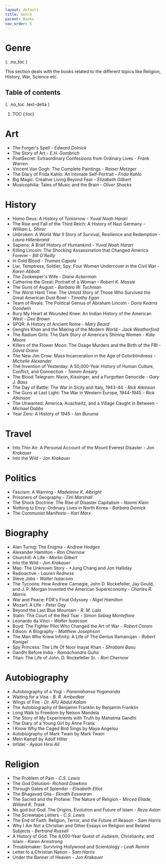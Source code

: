 ```yaml
---
layout: default
title: Genre
parent: Books
nav_order: 5
---
```


# Genre
{: .no_toc }

This section deals with the books related to the different topics like Religion, History, War, Science etc.

## Table of contents
{: .no_toc .text-delta }

1. TOC
{:toc}

# Art

- The Forger's Spell - *Edward Dolnick*
- The Story of Art - *E.H. Gombrich*
- PostSecret: Extraordinary Confessions from Ordinary Lives - *Frank Warren*
- Vincent Van Gogh: The Complete Paintings - *Rainer Metzger*
- The Diary of Frida Kahlo: An Intimate Self-Portrait - *Frida Kahlo*
- Big Magic: Creative Living Beyond Fear - *Elizabeth Gilbert*
- Musicophilia: Tales of Music and the Brain - *Oliver Shacks*

# History

- Homo Deus: A History of Tomorrow - *Yuval Noah Harari*
- The Rise and Fall of the Third Reich: A History of Nazi Germany - *William L. Shirer*
- Unbroken: A World War II Story of Survival, Resilience and Redemption - *Laura Hillenbrand*
- Sapiens: A Brief History of Humankind - *Yuval Noah Harari*
- Killing Lincoln: The Shocking Assassination that Changed America Forever - *Bill O'Reilly*
- In Cold Blood - *Truman Capote*
- Liar, Temptress, Soldier, Spy: Four Women Undercover in the Civil War - *Karen Abbott*
- The Zookeeper's Wife - *Diane Ackerman*
- Catherine the Great: Portrait of a Woman - *Robert K. Massie*
- The Guns of August - *Barbara W. Tuchman*
- The Worst Hard Time: The Untold Story of Those Who Survived the Great American Dust Bowl - *Timothy Egan*
- Team of Rivals: The Political Genius of Abraham Lincoln - *Doris Kearns Goodwin*
- Bury My Heart at Wounded Knee: An Indian History of the American West - *Dee Brown*
- SPQR: A History of Ancient Rome - *Mary Beard*
- Genghis Khan and the Making of the Modern World - *Jack Weatherford*
- The Radium Girls: The Dark Story of America's Shining Women - *Kate Moore*
- Killers of the Flower Moon: The Osage Murders and the Birth of the FBI - *David Grann*
- The New Jim Crow: Mass Incarceration in the Age of Colorblindness - *Michelle Alexander*
- The Invention of Yesterday: A 50,000-Year History of Human Culture, Conflict, and Connection - *Tamim Ansary*
- The Blood Telegram: Nixon, Kissinger, and a Forgotten Genocide - *Gary J. Bass*
- The Day of Battle: The War in Sicily and Italy, 1943-44 - *Rick Atkinson*
- The Guns at Last Light: The War in Western Europe, 1944-1945 - *Rick Atkinson*
- The Unwanted: America, Auschwitz, and a Village Caught in Between - *Michael Dobbs*
- Year Zero: A History of 1945 - *Ian Buruma*

# Travel

- Into Thin Air: A Personal Account of the Mount Everest Disaster - *Jon Krakauer*
- Into the Wild - *Jon Krakauer*

# Politics

- Fascism: A Warning - *Madeleine K. Albright*
- Prisoners of Geography - *Tim Marshall*
- The Shock Doctrine: The Rise of Disaster Capitalism - *Naomi Klein*
- Nothing to Envy: Ordinary Lives in North Korea - *Barbara Demick*
- The Communist Manifesto - *Karl Marx*

# Biography

- Alan Turing: The Enigma - *Andrew Hodges*
- Alexander Hamilton - *Ron Chernow*
- Churchill: A Life - *Martin Gilbert*
- Into the Wild - *Jon Krakauer*
- Mao: The Unknown Story - *Jung Chang and Jon Halliday
- Radioactive - *Lauren Redness*
- Steve Jobs - *Walter Isaacson*
- The Tycoons: How Andrew Carnegie, John D. Rockefeller, Jay Gould, and J. P. Morgan Invented the American Supereconomy - *Charles R. Morris*
- War and Peace: FDR's Final Odyssey - *Nigel Hamilton*
- Mozart: A Life - *Peter Gay*
- Beyond the Last Blue Mountain - *R. M. Lala*
- Stalin: The Court of the Red Tsar - *Simon Sebag Montefiore*
- Leonardo da Vinci - *Walter Isaacson*
- Boyd: The Fighter Pilot Who Changed the Art of War - *Robert Coram*
- Edison: A Biography - *Matthew Josephson*
- The Man Who Knew Infinity: A Life of The Genius Ramanujan - *Robert Kanigel*
- Spy Princess: The Life Of Noor Inayat Khan - *Shrabani Basu*
- Gandhi Before India - *Ramachandra Guha*
- Titan: The Life of John. D. Rockefeller Sr. - *Ron Chernow*

# Autobiography

- Autobiography of a Yogi - *Paramahansa Yogananda*
- Waiting for a Visa - *B. R. Ambedkar*
- Wings of Fire - *Dr. APJ Abdul Kalam*
- The Autobiography of Benjamin Franklin by Benjamin Franklin
- Long Walk to Freedom by Nelson Mandela
- The Story of My Experiments with Truth by Mahatma Gandhi
- The Diary of a Young Girl by Anne Frank
- I Know Why the Caged Bird Sings by Maya Angelou
- Autobiography of Mark Twain by Mark Twain
- Mein Kampf by Adolf Hitler
- Infidel - *Ayaan Hirsi Ali*


# Religion

- The Problem of Pain - *C.S. Lewis*
- The God Delusion-  *Richard Dawkins*
- Through Gates of Splendor - *Elisabeth Elliot*
- The Bhagavad Gita - *Eknath Easwaran*
- The Sacred and the Profane: The Nature of Religion - *Mircea Eliade, Willard R. Trask*
- No god but God: The Origins, Evolution and Future of Islam - *Reza Aslan*
- The Screwtape Letters - *C.S. Lewis*
- The End of Faith: Religion, Terror, and the Future of Reason - *Sam Harris*
- Why I Am Not a Christian and Other Essays on Religion and Related Subjects - *Bertrand Russell*
- A History of God: The 4,000-Year Quest of Judaism, Christianity, and Islam - *Karen Armstrong*
- Troublemaker: Surviving Hollywood and Scientology - *Leah Remini*
- Letter to a Christian Nation - *Sam Harris*
- Under the Banner of Heaven - *Jon Krakauer*

